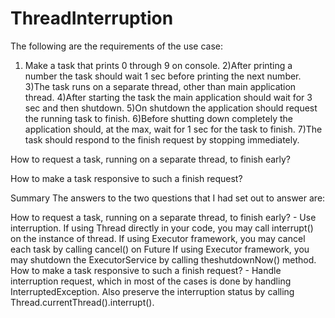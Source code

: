 # ThreadInterruption

The following are the requirements of the use case:

1) Make a task that prints 0 through 9 on console.
2)After printing a number the task should wait 1 sec before printing the next number.
3)The task runs on a separate thread, other than main application thread.
4)After starting the task the main application should wait for 3 sec and then shutdown.
5)On shutdown the application should request the running task to finish.
6)Before shutting down completely the application should, at the max, wait for 1 sec for the task to finish.
7)The task should respond to the finish request by stopping immediately.

How to request a task, running on a separate thread, to finish early?

How to make a task responsive to such a finish request?


Summary
The answers to the two questions that I had set out to answer are:

How to request a task, running on a separate thread, to finish early? - Use interruption.
If using Thread directly in your code, you may call interrupt() on the instance of thread.
If using Executor framework, you may cancel each task by calling cancel() on Future
If using Executor framework, you may shutdown the ExecutorService by calling theshutdownNow() method.
How to make a task responsive to such a finish request? - Handle interruption request, which in most of the cases is done by handling InterruptedException. Also preserve the interruption status by calling Thread.currentThread().interrupt().
